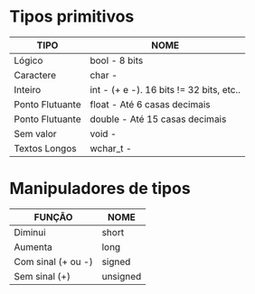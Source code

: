# Tipos primitivos

|  TIPO              | NOME                                            |
|--------------------|-------------------------------------------------|
|  Lógico            | bool    - 8 bits                                |
|  Caractere         | char    -                                       |
|  Inteiro           | int     - (+ e -). 16 bits != 32 bits, etc..    |
|  Ponto Flutuante   | float   - Até 6 casas decimais                  |
|  Ponto Flutuante   | double  - Até 15 casas decimais                 |
|  Sem valor         | void    -                                       |
|  Textos Longos     | wchar_t -                                       |

# Manipuladores de tipos

|       FUNÇÃO        | NOME                         |
|---------------------|------------------------------|
| Diminui             | short                        |
| Aumenta             | long                         |
| Com sinal (+ ou -)  | signed                       |
| Sem sinal (+)       | unsigned                     |